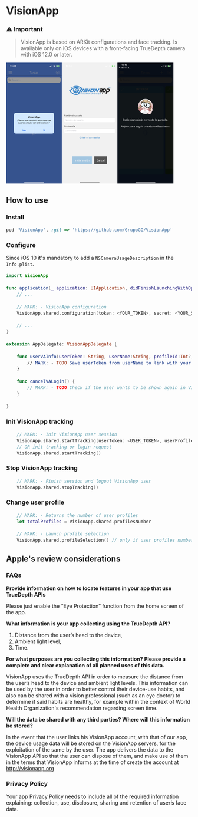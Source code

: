 # VisionApp

### ⚠️ Important

> VisionApp is based on ARKit configurations and face tracking. Is available only on iOS devices with a front-facing TrueDepth camera with iOS 12.0 or later.

<img src="https://github.com/GrupoGO/VisionApp/blob/master/1.PNG?raw=true" width="30%" align="left">
<img src="https://github.com/GrupoGO/VisionApp/blob/master/2.PNG?raw=true" width="30%" align="left">
<img src="https://github.com/GrupoGO/VisionApp/blob/master/3.PNG?raw=true" width="30%">

## How to use

### Install
```ruby
pod 'VisionApp', :git => 'https://github.com/GrupoGO/VisionApp'
```

### Configure

Since iOS 10 it's mandatory to add a `NSCameraUsageDescription` in the `Info.plist`.

```swift
import VisionApp

func application(_ application: UIApplication, didFinishLaunchingWithOptions launchOptions: [UIApplication.LaunchOptionsKey: Any]?) -> Bool {
    // ...

    // MARK: - VisionApp configuration
    VisionApp.shared.configuration(token: <YOUR_TOKEN>, secret: <YOUR_SECRET>, delegate: self)

    // ...
}

extension AppDelegate: VisionAppDelegate {

    func userVAInfo(userToken: String, userName:String, profileId:Int?, profileName:String?)
        // MARK: - TODO Save userToken from userName to link with your user
    }
    
    func cancelVALogin() {
        // MARK: - TODO Check if the user wants to be shown again in VisionApp
    }

}
```

### Init VisionApp tracking
```swift
    // MARK: - Init VisionApp user session
    VisionApp.shared.startTracking(userToken: <USER_TOKEN>, userProfile: <PROFILE_ID>)
    // OR init tracking or login request
    VisionApp.shared.startTracking()
```

### Stop VisionApp tracking
```swift
    // MARK: - Finish session and logout VisionApp user
    VisionApp.shared.stopTracking()
```

### Change user profile
```swift
    // MARK: - Returns the number of user profiles
    let totalProfiles = VisionApp.shared.profilesNumber

    // MARK: - Launch profile selection
    VisionApp.shared.profileSelection() // only if user profiles number > 1
```

## Apple's review considerations

### FAQs

**Provide information on how to locate features in your app that use TrueDepth APIs**

Please just enable the “Eye Protection” function from the home screen of the app.

**What information is your app collecting using the TrueDepth API?**

1. Distance from the user’s head to the device,
2. Ambient light level,
3. Time.

**For what purposes are you collecting this information? Please provide a complete and clear explanation of all planned uses of this data.**

VisionApp uses the TrueDepth API in order to measure the distance from the user’s head to the device and ambient light levels. This information can be used by the user in order to better control their device-use habits, and also can be shared with a vision professional (such as an eye doctor) to determine if said habits are healthy, for example within the context of World Health Organization's recommendation regarding screen time.

**Will the data be shared with any third parties? Where will this information be stored?**

In the event that the user links his VisionApp account, with that of our app, the device usage data will be stored on the VisionApp servers, for the exploitation of the same by the user. The app delivers the data to the VisionApp API so that the user can dispose of them, and make use of them in the terms that VisionApp informs at the time of create the account at http://visionapp.org

### Privacy Policy

Your app Privacy Policy needs to include all of the required information explaining: collection, use, disclosure, sharing and retention of user’s face data.
